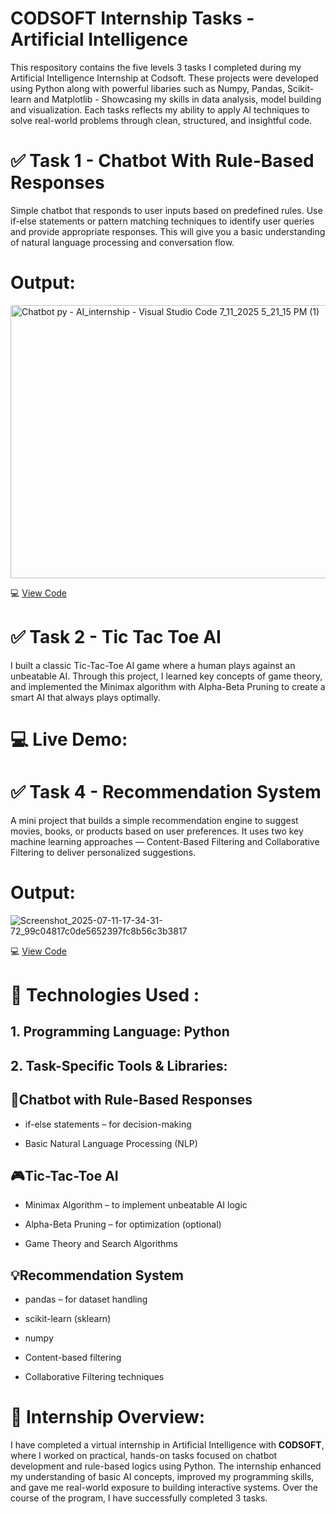 # CODSOFT Internship Tasks - Artificial Intelligence
This respository contains the five levels 3 tasks I completed during my Artificial Intelligence Internship at Codsoft. These projects were developed using Python along with powerful libaries 
such as Numpy, Pandas, Scikit-learn and Matplotlib - Showcasing  my skills in data analysis, model building and visualization. Each tasks reflects my ability to apply AI techniques to solve 
real-world problems through clean, structured, and insightful code. 

# ✅ Task 1 - Chatbot With Rule-Based Responses
 Simple chatbot that responds to user inputs based on
 predefined rules. Use if-else statements or pattern matching
 techniques to identify user queries and provide appropriate
 responses. This will give you a basic understanding of natural
 language processing and conversation flow.

# Output: 
 <img width="1920" height="437" alt="Chatbot py - AI_internship - Visual Studio Code 7_11_2025 5_21_15 PM (1)" src="https://github.com/user-attachments/assets/c23fd846-ba3f-4b14-ab38-1d3787d3723f" />
 

 💻 [View Code](https://github.com/Urvashi2801/Codsoft/blob/main/Codsoft_Task1/Chatbot..py)

 # ✅ Task 2 - Tic Tac Toe AI 
  I built a classic Tic-Tac-Toe AI game where a human plays against an unbeatable AI.
  Through this project, I learned key concepts of game theory, and implemented the Minimax algorithm with Alpha-Beta Pruning to create a smart AI that always plays optimally.

 # 💻 Live Demo:


  # ✅ Task 4 - Recommendation System 
  A mini project that builds a simple recommendation engine to suggest movies, books, or products based on user preferences. It uses two key machine learning approaches — Content-Based Filtering and Collaborative   Filtering to deliver personalized suggestions.

# Output: 
![Screenshot_2025-07-11-17-34-31-72_99c04817c0de5652397fc8b56c3b3817](https://github.com/user-attachments/assets/77f1bea8-38d4-487e-97ca-e18ccfdc5fa6)

 💻 [View Code](https://github.com/Urvashi2801/Codsoft/blob/main/Codsoft_Task4/recommendation_system.py)


# 🔗 Technologies Used :
## 1. Programming Language: Python
## 2. Task-Specific Tools & Libraries:

 ## 🤖Chatbot with Rule-Based Responses

- if-else statements – for decision-making
  
- Basic Natural Language Processing (NLP)

## 🎮Tic-Tac-Toe AI

- Minimax Algorithm – to implement unbeatable AI logic

- Alpha-Beta Pruning – for optimization (optional)

- Game Theory and Search Algorithms

## 💡Recommendation System 

- pandas – for dataset handling

- scikit-learn (sklearn)

- numpy

- Content-based filtering

- Collaborative Filtering techniques

# 📄 Internship Overview:
I have completed a virtual internship in Artificial Intelligence with __CODSOFT__, where I worked on practical, hands-on tasks focused on chatbot development and rule-based logics using Python. The internship enhanced my understanding of basic AI concepts, improved my programming skills, and gave me real-world exposure to building interactive systems. Over the course of the program, I have successfully completed 3 tasks.



 

 
